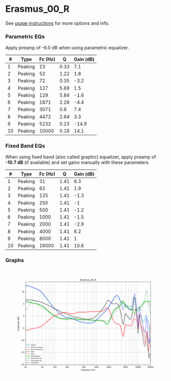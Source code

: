 # Erasmus_00_R
See [usage instructions](https://github.com/jaakkopasanen/AutoEq#usage) for more options and info.

### Parametric EQs
Apply preamp of -6.0 dB when using parametric equalizer.

|   # | Type    |   Fc (Hz) |    Q |   Gain (dB) |
|-----|---------|-----------|------|-------------|
|   1 | Peaking |        23 | 0.33 |         7.1 |
|   2 | Peaking |        52 | 1.22 |         1.8 |
|   3 | Peaking |        72 | 0.35 |        -3.2 |
|   4 | Peaking |       127 | 5.69 |         1.5 |
|   5 | Peaking |       129 | 5.84 |        -1.6 |
|   6 | Peaking |      1871 | 2.28 |        -4.4 |
|   7 | Peaking |      3071 | 0.6  |         7.4 |
|   8 | Peaking |      4472 | 2.64 |         3.3 |
|   9 | Peaking |      5232 | 0.23 |       -14.9 |
|  10 | Peaking |     10000 | 0.18 |        14.1 |

### Fixed Band EQs
When using fixed band (also called graphic) equalizer, apply preamp of **-10.7 dB** (if available) and set gains manually with these parameters.

|   # | Type    |   Fc (Hz) |    Q |   Gain (dB) |
|-----|---------|-----------|------|-------------|
|   1 | Peaking |        31 | 1.41 |         6.3 |
|   2 | Peaking |        62 | 1.41 |         1.9 |
|   3 | Peaking |       125 | 1.41 |        -1.3 |
|   4 | Peaking |       250 | 1.41 |        -1   |
|   5 | Peaking |       500 | 1.41 |        -1.2 |
|   6 | Peaking |      1000 | 1.41 |        -1.5 |
|   7 | Peaking |      2000 | 1.41 |        -2.9 |
|   8 | Peaking |      4000 | 1.41 |         6.2 |
|   9 | Peaking |      8000 | 1.41 |         1   |
|  10 | Peaking |     16000 | 1.41 |        10.6 |

### Graphs
![](./Erasmus_00_R.png)
